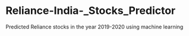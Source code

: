 # Reliance-India-_Stocks_Predictor
Predicted Reliance stocks in the year 2019-2020 using machine learning
